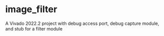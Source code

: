 # image_filter
A Vivado 2022.2 project with debug access port, debug capture module, and stub for a filter module
